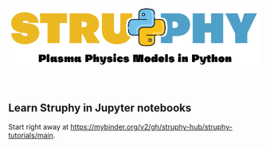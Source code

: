 <h1 align="center">
<img src="https://raw.githubusercontent.com/struphy-hub/.github/refs/heads/main/profile/struphy_header_with_subs.png">
</h1><br>

## Learn Struphy in Jupyter notebooks

Start right away at https://mybinder.org/v2/gh/struphy-hub/struphy-tutorials/main.
